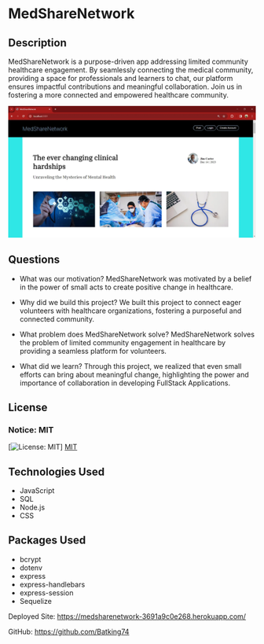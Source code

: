 # MedShareNetwork

## Description
MedShareNetwork is a purpose-driven app addressing limited community healthcare engagement. By seamlessly connecting the medical community, providing a space for professionals and learners to chat, our platform ensures impactful contributions and meaningful collaboration. Join us in fostering a more connected and empowered healthcare community.

![Image of MedShareNetwork project](./MedShareNetwork.webp)

## Questions
- What was our motivation? MedShareNetwork was motivated by a belief in the power of small acts to create positive change in healthcare.

- Why did we build this project? We built this project to connect eager volunteers with healthcare organizations, fostering a purposeful and connected community.

- What problem does MedShareNetwork solve? MedShareNetwork solves the problem of limited community engagement in healthcare by providing a seamless platform for volunteers.

- What did we learn? 
Through this project, we realized that even small efforts can bring about meaningful change, highlighting the power and importance of collaboration in developing FullStack Applications.


## License
### Notice: MIT
[![License: MIT](https://img.shields.io/badge/License-MIT-yellow.svg)]
[MIT](https://opensource.org/licenses/MIT)


## Technologies Used
- JavaScript
- SQL
- Node.js
- CSS



## Packages Used
- bcrypt
- dotenv
- express
- express-handlebars
- express-session
- Sequelize

Deployed Site: https://medsharenetwork-3691a9c0e268.herokuapp.com/

GitHub: https://github.com/Batking74
